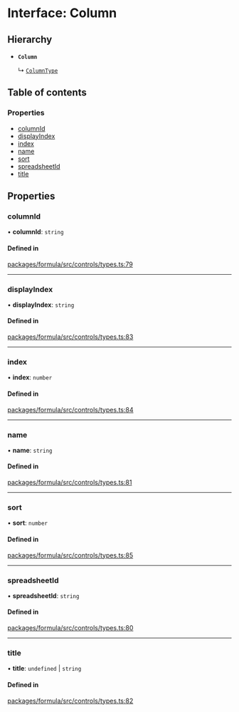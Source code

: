 # Interface: Column

## Hierarchy

- **`Column`**

  ↳ [`ColumnType`](ColumnType.md)

## Table of contents

### Properties

- [columnId](Column.md#columnid)
- [displayIndex](Column.md#displayindex)
- [index](Column.md#index)
- [name](Column.md#name)
- [sort](Column.md#sort)
- [spreadsheetId](Column.md#spreadsheetid)
- [title](Column.md#title)

## Properties

### <a id="columnid" name="columnid"></a> columnId

• **columnId**: `string`

#### Defined in

[packages/formula/src/controls/types.ts:79](https://github.com/mashcard/mashcard/blob/main/packages/formula/src/controls/types.ts#L79)

___

### <a id="displayindex" name="displayindex"></a> displayIndex

• **displayIndex**: `string`

#### Defined in

[packages/formula/src/controls/types.ts:83](https://github.com/mashcard/mashcard/blob/main/packages/formula/src/controls/types.ts#L83)

___

### <a id="index" name="index"></a> index

• **index**: `number`

#### Defined in

[packages/formula/src/controls/types.ts:84](https://github.com/mashcard/mashcard/blob/main/packages/formula/src/controls/types.ts#L84)

___

### <a id="name" name="name"></a> name

• **name**: `string`

#### Defined in

[packages/formula/src/controls/types.ts:81](https://github.com/mashcard/mashcard/blob/main/packages/formula/src/controls/types.ts#L81)

___

### <a id="sort" name="sort"></a> sort

• **sort**: `number`

#### Defined in

[packages/formula/src/controls/types.ts:85](https://github.com/mashcard/mashcard/blob/main/packages/formula/src/controls/types.ts#L85)

___

### <a id="spreadsheetid" name="spreadsheetid"></a> spreadsheetId

• **spreadsheetId**: `string`

#### Defined in

[packages/formula/src/controls/types.ts:80](https://github.com/mashcard/mashcard/blob/main/packages/formula/src/controls/types.ts#L80)

___

### <a id="title" name="title"></a> title

• **title**: `undefined` \| `string`

#### Defined in

[packages/formula/src/controls/types.ts:82](https://github.com/mashcard/mashcard/blob/main/packages/formula/src/controls/types.ts#L82)
